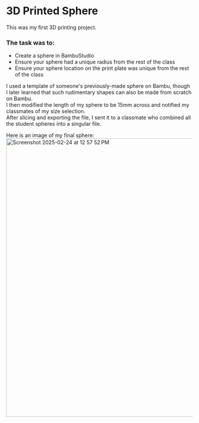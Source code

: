 # 3D Printed Sphere
This was my first 3D printing project.
### The task was to:
- Create a sphere in BambuStudio
- Ensure your sphere had a unique radius from the rest of the class
- Ensure your sphere location on the print plate was unique from the rest of the class

I used a template of someone's previously-made sphere on Bambu, though I later learned that such rudimentary shapes can also be made from scratch on Bambu.\
I then modified the length of my sphere to be 15mm across and notified my classmates of my size selection.\
After slicing and exporting the file, I sent it to a classmate who combined all the student spheres into a singular file. 

Here is an image of my final sphere:  
<img width="751" alt="Screenshot 2025-02-24 at 12 57 52 PM" src="https://github.com/user-attachments/assets/c06f273a-cd69-4da0-b502-7c5ca1bea849" />
